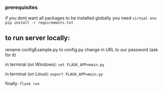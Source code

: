 ### prerequisites
if you dont want all packages to be installed globally you need `virtual env`
`pip install -r requirements.txt`

## to run server locally:
rename configExample.py to config.py
change <PASSWORD> in URL to our password (ask for it)
  
in terminal (on Windows):  `set FLASK_APP=main.py`

in terminal (on Linux):  `export FLASK_APP=main.py`


finally: `flask run`
